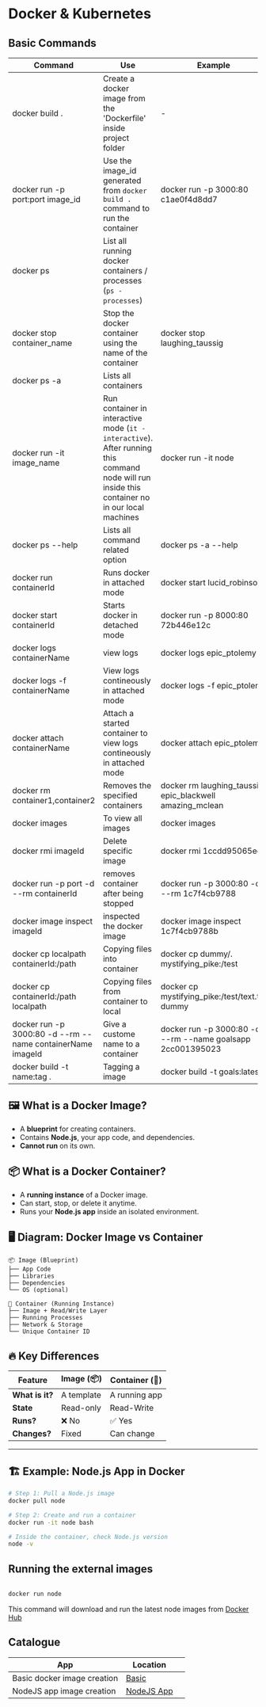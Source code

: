 # Docker & Kubernetes

## Basic Commands

| Command                                                    | Use                                                                                                                                             | Example                                                    |
| ---------------------------------------------------------- | ----------------------------------------------------------------------------------------------------------------------------------------------- | ---------------------------------------------------------- |
| docker build .                                             | Create a docker image from the 'Dockerfile' inside project folder                                                                               | -                                                          |
| docker run -p port:port image_id                           | Use the image_id generated from `docker build .` command to run the container                                                                   | docker run -p 3000:80 c1ae0f4d8dd7                         |
| docker ps                                                  | List all running docker containers / processes (`ps - processes`)                                                                               |                                                            |
| docker stop container_name                                 | Stop the docker container using the name of the container                                                                                       | docker stop laughing_taussig                               |
| docker ps -a                                               | Lists all containers                                                                                                                            |                                                            |
| docker run -it image_name                                  | Run container in interactive mode (`it - interactive`). After running this command node will run inside this container no in our local machines | docker run -it node                                        |
| docker ps --help                                           | Lists all command related option                                                                                                                | docker ps -a --help                                        |
| docker run containerId                                     | Runs docker in attached mode                                                                                                                    | docker start lucid_robinson                                |
| docker start containerId                                   | Starts docker in detached mode                                                                                                                  | docker run -p 8000:80 72b446e12c                           |
| docker logs containerName                                  | view logs                                                                                                                                       | docker logs epic_ptolemy                                   |
| docker logs -f containerName                               | View logs contineously in attached mode                                                                                                         | docker logs -f epic_ptolemy                                |
| docker attach containerName                                | Attach a started container to view logs contineously in attached mode                                                                           | docker attach epic_ptolemy                                 |
| docker rm container1,container2                            | Removes the specified containers                                                                                                                | docker rm laughing_taussig epic_blackwell amazing_mclean   |
| docker images                                              | To view all images                                                                                                                              | docker images                                              |
| docker rmi imageId                                         | Delete specific image                                                                                                                           | docker rmi 1ccdd95065ec                                    |
| docker run -p port -d --rm containerId                     | removes container after being stopped                                                                                                           | docker run -p 3000:80 -d --rm 1c7f4cb9788                  |
| docker image inspect imageId                               | inspected the docker image                                                                                                                      | docker image inspect 1c7f4cb9788b                          |
| docker cp localpath containerId:/path                      | Copying files into container                                                                                                                    | docker cp dummy/. mystifying_pike:/test                    |
| docker cp containerId:/path localpath                      | Copying files from container to local                                                                                                           | docker cp mystifying_pike:/test/text.txt dummy             |
| docker run -p 3000:80 -d --rm --name containerName imageId | Give a custome name to a container                                                                                                              | docker run -p 3000:80 -d --rm --name goalsapp 2cc001395023 |
| docker build -t name:tag .                                 | Tagging a image                                                                                                                                 | docker build -t goals:latest .                             |

## 🖼️ **What is a Docker Image?**

-   A **blueprint** for creating containers.
-   Contains **Node.js**, your app code, and dependencies.
-   **Cannot run** on its own.

## 📦 **What is a Docker Container?**

-   A **running instance** of a Docker image.
-   Can start, stop, or delete it anytime.
-   Runs your **Node.js app** inside an isolated environment.

## 🖥️ **Diagram: Docker Image vs Container**

```
📦 Image (Blueprint)
├── App Code
├── Libraries
├── Dependencies
└── OS (optional)

🚀 Container (Running Instance)
├── Image + Read/Write Layer
├── Running Processes
├── Network & Storage
└── Unique Container ID
```

## 🔥 **Key Differences**

| Feature         | Image (📦) | Container (🚀) |
| --------------- | ---------- | -------------- |
| **What is it?** | A template | A running app  |
| **State**       | Read-only  | Read-Write     |
| **Runs?**       | ❌ No      | ✅ Yes         |
| **Changes?**    | Fixed      | Can change     |

---

## 🏗 **Example: Node.js App in Docker**

```sh
# Step 1: Pull a Node.js image
docker pull node

# Step 2: Create and run a container
docker run -it node bash

# Inside the container, check Node.js version
node -v
```

## Running the external images

```sh

docker run node

```

This command will download and run the latest node images from [Docker Hub](https://hub.docker.com/)

## Catalogue

| App                         | Location                                   |     |
| --------------------------- | ------------------------------------------ | --- |
| Basic docker image creation | [Basic](./first-demo-starting-setup/)      |     |
| NodeJS app image creation   | [NodeJS App](./nodejs-app-starting-setup/) |     |
